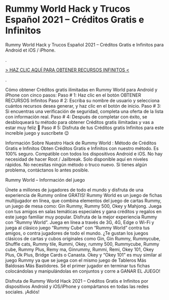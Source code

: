 # Rummy World Hack y Trucos Español 2021 – Créditos Gratis e Infinitos
Rummy World Hack y Trucos Español 2021 – Créditos Gratis e Infinitos para Android et iOS / iPhone.

 

.

[> HAZ CLIC AQUÍ PARA OBTENER RECURSOS INFINITOS <](https://hadesjuegos.com/rummy-world-hack-y-trucos-espanol-2021-creditos-gratis-e-infinitos/)

.



Cómo obtener Créditos gratis ilimitadas en Rummy World para Android y iPhone con cinco pasos:
Paso # 1: Haz clic en el botón OBTENER RECURSOS Infinitos
Paso # 2: Escriba su nombre de usuario y selecciona cuántos recursos desea generar, y haz clic en el botón de inicio.
Paso # 3: Si encuentras una verificación de seguridad, completa una oferta de la lista con información real.
Paso # 4: Después de completar con éxito, se desbloqueará tu método para obtener Créditos gratis ilimitadas y vas a estar muy feliz 🙂
Paso # 5: Disfruta de tus Créditos gratis Infinitos para este increíble juego y suscríbete 😉
 

Información Sobre Nuestro Hack de Rummy World : Método de Créditos Gratis e Infinitos
Obten Créditos Gratis e Infinitos con nuestro método.
Es 100% seguro.
Compatible con todos los dispositivos Android e iOS.
No hay necesidad de hacer Root / Jailbreak.
Solo disponible aquí en niveles rápidos.
No necesitas ningún método o truco nuevo.
Si tienes algún problema, contáctanos lo antes posible.
 

Rummy World – Información del juego
 

Únete a millones de jugadores de todo el mundo y disfruta de una experiencia de Rummy online GRATIS!
Rummy World es un juego de fichas multijugador en línea, que combina elementos del juego de cartas Rummy, un juego de mesa como: Gin Rummy, Rummy 500, Okey y Mahjong.
Juega con tus amigos en salas temáticas especiales y gana créditos y regalos en este juego familiar muy popular.
Disfruta de la mejor experiencia Rummy con “Rummy World”. Juega en línea a través de 3G, 4G, Edge o Wi-Fi y juega al clásico juego “Rummy Cube” con “Rummy World” contra tus amigos, o contra jugadores de todo el mundo.
¿Te gustan los juegos clásicos de cartas y cubos originales como Gin, Gin Rummy, Rummycube, Shuffle cats, Rummy tile, Rummi, Okey, rummy 500, Rummycube, Rummy cube, Rummy Plus, Remy ma, Ginrummy, Rummi, Remi, Okey 101, Okey Plus, Ok Plus, Bridge Cards o Canasta.
Okey y “Okey 101” es muy similar al juego Rummy ya que se juega con el mismo juego de Tableros Más Baldosas Más Bastidores.
Sé el primer jugador en terminar tus fichas colocándolas y manipulándolas en conjuntos y corre a GANAR EL JUEGO!

 

Disfruta de Rummy World Hack 2021 – Créditos Gratis e Infinitos por dispositivos Android y iOS/iPhone y compártanos en todas las redes sociales. ¡Adiós!
